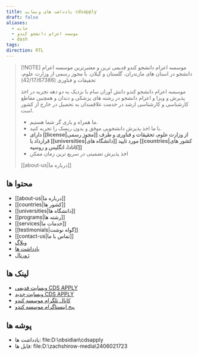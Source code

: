 ```yaml
---
title: یادداشت های وبسایت cdsapply
draft: false
aliases:
  - خانه
  - موسسه اعزام دانشجو کندو
  - dash
tags: 
direction: RTL
---
```


> [!NOTE] موسسه اعزام دانشجو کندو 
> قدیمی ترین و معتبرترین موسسه اعزام دانشجو در استان های مازندران، گلستان و گیلان. با مجوز رسمی از وزارت علوم، تحقیقات و فناوری (42/17/67386)
> 
> موسسه اعزام دانشجو کندو دانش آوران سام با نزدیک به دو دهه تجربه در اخذ پذیرش و ویزا و اعزام دانشجو در رشته های پزشکی و دندان و همچنین مقاطع کارشناسی و کارشناسی ارشد در خدمت علاقمندان به تحصیل در خارج از کشور است.
> 
> - ما همراه و یاری گر شما هستیم. 
> - با ما اخذ پذیرش دانشجویی موفق و بدون ریسک را تجربه کنید. 
> - **دارای [[license|مجوز رسمی]] از وزارت علوم، تحقیقات و فناوری و طرف قرارداد با [[universities|دانشگاه های]] مورد تایید [[countries|کشور های کانادا، انگلیس و روسیه]]** 
> - اخذ پذیرش تضمینی در سریع ترین زمان ممکن
> 
> [[about-us|درباره ما]]


## محتوا ها

- [[about-us|درباره ما]]
- [[countries|کشور ها]]
- [[universities|دانشگاه ها]]
- [[programs|رشته ها]]
- [[services|خدمات ما]]
- [[testimonials|گواه نوشت]]
- [[contact-us|تماس با ما]]
- [وبلاگ](posts.md)
- [یادداشت ها](notes)
- [ژورنال](journal)


## لینک ها

- [وبسایت قدیمی CDS APPLY](http://cds.org.ir/)
- [وبسایت جدید CDS APPLY](https://cdsapply.ir/)
- [کانال تلگرام موسسه کندو](https://t.me/cdsapply)
- [پیج اینستاگرام موسسه کندو](https://instagram.com/cdsapply)

## پوشه ها

- یادداشت ها: file:D:\obsidian\cdsapply
- فایل ها: file:D:\zachshirow-media\2406021723
